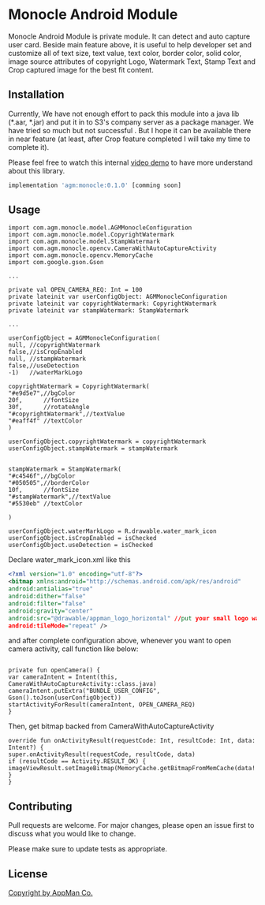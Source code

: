 # Monocle Android Module

Monocle Android Module is private module. It can detect and auto capture user card. Beside main feature above, it is useful to help developer set and customize all of text size, text value, text color, border color, solid color, image source attributes of copyright Logo, Watermark Text, Stamp Text and Crop captured image for the best fit content.

## Installation
Currently, We have not enough effort to pack this module into a java lib (*.aar, *.jar) and put it in to S3's company server as a package manager. We have tried so much but not successful . But I hope it can be available there in near feature (at least, after Crop feature completed I will take my time to complete it). 

Please feel free to watch this internal [video demo](https://youtu.be/8CD8I1ln9Yo) to have more understand about this library.

```bash
implementation 'agm:monocle:0.1.0' [comming soon]
```

## Usage

```jav
import com.agm.monocle.model.AGMMonocleConfiguration
import com.agm.monocle.model.CopyrightWatermark
import com.agm.monocle.model.StampWatermark
import com.agm.monocle.opencv.CameraWithAutoCaptureActivity
import com.agm.monocle.opencv.MemoryCache
import com.google.gson.Gson

...

private val OPEN_CAMERA_REQ: Int = 100
private lateinit var userConfigObject: AGMMonocleConfiguration
private lateinit var copyrightWatermark: CopyrightWatermark
private lateinit var stampWatermark: StampWatermark

...

userConfigObject = AGMMonocleConfiguration(
null, //copyrightWatermark
false,//isCropEnabled
null, //stampWatermark
false,//useDetection
-1)   //waterMarkLogo

copyrightWatermark = CopyrightWatermark(
"#e9d5e7",//bgColor
20f,      //fontSize
30f,      //rotateAngle
"#copyrightWatermark",//textValue
"#eaff4f" //textColor
)

userConfigObject.copyrightWatermark = copyrightWatermark
userConfigObject.stampWatermark = stampWatermark


stampWatermark = StampWatermark(
"#c4546f",//bgColor
"#050505",//borderColor
10f,      //fontSize
"#stampWatermark",//textValue
"#5530eb" //textColor

)

userConfigObject.waterMarkLogo = R.drawable.water_mark_icon
userConfigObject.isCropEnabled = isChecked
userConfigObject.useDetection = isChecked
```
Declare water_mark_icon.xml like this

```xml
<?xml version="1.0" encoding="utf-8"?>
<bitmap xmlns:android="http://schemas.android.com/apk/res/android"
android:antialias="true"
android:dither="false"
android:filter="false"
android:gravity="center"
android:src="@drawable/appman_logo_horizontal" //put your small logo watermark *.png here
android:tileMode="repeat" />
```

and after complete configuration above, whenever you want to open camera activity, call function like below:


```jav

private fun openCamera() {
var cameraIntent = Intent(this, CameraWithAutoCaptureActivity::class.java)
cameraIntent.putExtra("BUNDLE_USER_CONFIG", Gson().toJson(userConfigObject))
startActivityForResult(cameraIntent, OPEN_CAMERA_REQ)
}
```

Then, get bitmap backed from CameraWithAutoCaptureActivity
```jav
override fun onActivityResult(requestCode: Int, resultCode: Int, data: Intent?) {
super.onActivityResult(requestCode, resultCode, data)
if (resultCode == Activity.RESULT_OK) {
imageViewResult.setImageBitmap(MemoryCache.getBitmapFromMemCache(data!!.getStringExtra("key")))
}
}
```

## Contributing
Pull requests are welcome. For major changes, please open an issue first to discuss what you would like to change.

Please make sure to update tests as appropriate.

## License
[Copyright by AppMan Co.](https://www.appman.co.th/)
